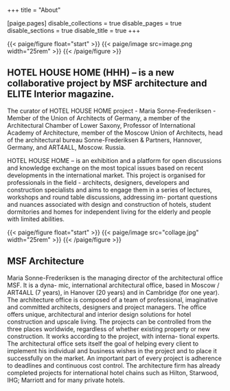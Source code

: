 +++
title = "About"

[paige.pages]
disable_collections = true
disable_pages = true
disable_sections = true
disable_title = true
+++

{{< paige/figure float="start" >}}
{{< paige/image src=image.png width="25rem" >}}
{{< /paige/figure >}}

## HOTEL HOUSE HOME (HHH) – is a new collaborative project by MSF architecture and ELITE Interior magazine.

The curator of HOTEL HOUSE HOME project - Maria Sonne-Frederiksen - Member
of the Union of Architects of Germany, a member of the Architectural Chamber of
Lower Saxony, Professor of International Academy of Architecture, member of the
Moscow Union of Architects, head of the architectural bureau Sonne-Frederiksen &
Partners, Hannover, Germany, and ART4ALL, Moscow. Russia.

HOTEL HOUSE HOME – is an exhibition and a platform for open discussions and
knowledge exchange on the most topical issues based on recent developments
in the international market. This project is organised for professionals in the field -
architects, designers, developers and construction specialists and aims to engage
them in a series of lectures, workshops and round table discussions, addressing im-
portant questions and nuances associated with design and construction of hotels,
student dormitories and homes for independent living for the elderly and people
with limited abilities.

{{< paige/figure float="start" >}}
{{< paige/image src="collage.jpg" width="25rem" >}}
{{< /paige/figure >}}

## MSF Architecture
Maria Sonne-Frederiksen is the managing director of the architectural office MSF. It is a dyna-
mic, international architectural office, based in Moscow / ART4ALL (7 years), in Hanover (20
years) and in Cambridge (for one year).
The architecture office is composed of a team of professional, imaginative and committed
architects, designers and project managers.
The office offers unique, architectural and interior design solutions for hotel construction and
upscale living. The projects can be controlled from the three places worldwide, regardless of
whether existing property or new construction. It works according to the project, with interna-
tional experts. The architectural office sets itself the goal of helping every client to implement
his individual and business wishes in the project and to place it successfully on the market. An
important part of every project is adherence to deadlines and continuous cost control.
The architecture firm has already completed projects for international hotel chains such as
Hilton, Starwood, IHG; Marriott and for many private hotels.

